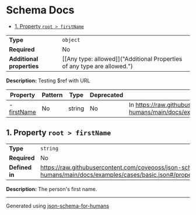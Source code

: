 # Schema Docs

- [1. Property `root > firstName`](#firstName)

|                           |                                                                         |
| ------------------------- | ----------------------------------------------------------------------- |
| **Type**                  | `object`                                                                |
| **Required**              | No                                                                      |
| **Additional properties** | [[Any type: allowed]]("Additional Properties of any type are allowed.") |

**Description:** Testing $ref with URL

| Property                   | Pattern | Type   | Deprecated | Definition                                                                                                                     | Title/Description        |
| -------------------------- | ------- | ------ | ---------- | ------------------------------------------------------------------------------------------------------------------------------ | ------------------------ |
| - [firstName](#firstName ) | No      | string | No         | In https://raw.githubusercontent.com/coveooss/json-schema-for-humans/main/docs/examples/cases/basic.json#/properties/firstName | The person's first name. |

## <a name="firstName"></a>1. Property `root > firstName`

|                |                                                                                                                             |
| -------------- | --------------------------------------------------------------------------------------------------------------------------- |
| **Type**       | `string`                                                                                                                    |
| **Required**   | No                                                                                                                          |
| **Defined in** | https://raw.githubusercontent.com/coveooss/json-schema-for-humans/main/docs/examples/cases/basic.json#/properties/firstName |

**Description:** The person's first name.

----------------------------------------------------------------------------------------------------------------------------
Generated using [json-schema-for-humans](https://github.com/coveooss/json-schema-for-humans)
